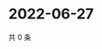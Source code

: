 # 2022-06-27

共 0 条

<!-- BEGIN WEIBO -->
<!-- 最后更新时间 Mon Jun 27 2022 19:14:41 GMT+0800 (China Standard Time) -->

<!-- END WEIBO -->
